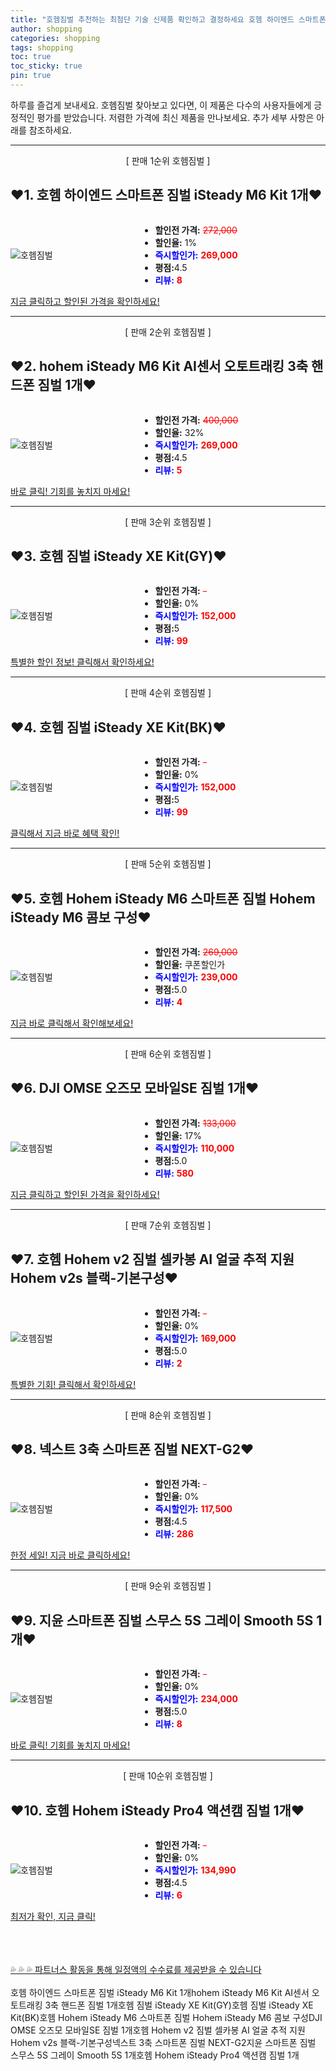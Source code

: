 ```yaml
---
title: "호헴짐벌 추천하는 최첨단 기술 신제품 확인하고 결정하세요 호헴 하이엔드 스마트폰 짐벌 iSteady"
author: shopping
categories: shopping
tags: shopping
toc: true
toc_sticky: true
pin: true
---
```

하루를 즐겁게 보내세요. 호헴짐벌 찾아보고 있다면, 이 제품은 다수의 사용자들에게 긍정적인 평가를 받았습니다. 저렴한 가격에 최신 제품을 만나보세요. 추가 세부 사항은 아래를 참조하세요.

---
<p class="toplist" style="margin: 0 auto; display: block; width: fit-content;">[ 판매 1순위 호헴짐벌 ]</p>

<h2><strong>❤️1. 호헴 하이엔드 스마트폰 짐벌 iSteady M6 Kit 1개❤️</strong></h2>

<div style="display: flex; align-items: center;">
    <div style="flex: 0.4;">
        <img src="https://thumbnail9.coupangcdn.com/thumbnails/remote/230x230ex/image/retail/images/2023/09/19/17/7/9fdbd530-ce60-4c9b-8112-c0ab9e2f4e7b.jpg" alt="호헴짐벌" style="max-width: 100%;">
    </div>
    <div style="flex: 0.6; margin-left: 10px;">
        <ul>
            <li><strong>할인전 가격:</strong> <del style="color: red;">272,000</del></li>
            <li><strong>할인율:</strong> 1%</li>
            <li><span style='color:blue'><strong>즉시할인가:</strong></span> <span style='color:red'><strong>269,000</strong></span></li>
            <li><strong>평점:</strong>4.5</li>
            <li><span style='color:blue'><strong>리뷰:</strong></span> <span style='color:red'><strong>8</strong></span></li>
        </ul>
    </div>
</div>
<div class="center">
    <a href="https://William4Davisa.github.io?lptag=AF9450613&subid=githubio&pageKey=7608831493&traceid=V0-153&itemId=20146423955&vendorItemId=87239548832" class="myButton">
        지금 클릭하고 할인된 가격을 확인하세요!
    </a>
</div>


---
<p class="toplist" style="margin: 0 auto; display: block; width: fit-content;">[ 판매 2순위 호헴짐벌 ]</p>

<h2><strong>❤️2. hohem iSteady M6 Kit AI센서 오토트래킹 3축 핸드폰 짐벌 1개❤️</strong></h2>

<div style="display: flex; align-items: center;">
    <div style="flex: 0.4;">
        <img src="https://thumbnail10.coupangcdn.com/thumbnails/remote/230x230ex/image/vendor_inventory/c2d3/c2e9543ba143fb43e9d36f2bafb0220a59e4de26930e5948e51a769c6bf3.jpg" alt="호헴짐벌" style="max-width: 100%;">
    </div>
    <div style="flex: 0.6; margin-left: 10px;">
        <ul>
            <li><strong>할인전 가격:</strong> <del style="color: red;">400,000</del></li>
            <li><strong>할인율:</strong> 32%</li>
            <li><span style='color:blue'><strong>즉시할인가:</strong></span> <span style='color:red'><strong>269,000</strong></span></li>
            <li><strong>평점:</strong>4.5</li>
            <li><span style='color:blue'><strong>리뷰:</strong></span> <span style='color:red'><strong>5</strong></span></li>
        </ul>
    </div>
</div>
<div class="center">
    <a href="https://William4Davisa.github.io?lptag=AF9450613&subid=githubio&pageKey=7621278980&traceid=V0-153&itemId=20206470258&vendorItemId=87378842451" class="myButton">
        바로 클릭! 기회를 놓치지 마세요!
    </a>
</div>


---
<p class="toplist" style="margin: 0 auto; display: block; width: fit-content;">[ 판매 3순위 호헴짐벌 ]</p>

<h2><strong>❤️3. 호헴 짐벌 iSteady XE Kit(GY)❤️</strong></h2>

<div style="display: flex; align-items: center;">
    <div style="flex: 0.4;">
        <img src="https://thumbnail7.coupangcdn.com/thumbnails/remote/230x230ex/image/retail/images/2023/12/18/11/3/748ab5f3-d9ca-4832-9880-4e9abf3d6bf4.jpg" alt="호헴짐벌" style="max-width: 100%;">
    </div>
    <div style="flex: 0.6; margin-left: 10px;">
        <ul>
            <li><strong>할인전 가격:</strong> <del style="color: red;">-</del></li>
            <li><strong>할인율:</strong> 0%</li>
            <li><span style='color:blue'><strong>즉시할인가:</strong></span> <span style='color:red'><strong>152,000</strong></span></li>
            <li><strong>평점:</strong>5</li>
            <li><span style='color:blue'><strong>리뷰:</strong></span> <span style='color:red'><strong>99</strong></span></li>
        </ul>
    </div>
</div>
<div class="center">
    <a href="https://William4Davisa.github.io?lptag=AF9450613&subid=githubio&pageKey=7621267777&traceid=V0-153&itemId=20206419656&vendorItemId=88104441354" class="myButton">
        특별한 할인 정보! 클릭해서 확인하세요!
    </a>
</div>


---
<p class="toplist" style="margin: 0 auto; display: block; width: fit-content;">[ 판매 4순위 호헴짐벌 ]</p>

<h2><strong>❤️4. 호헴 짐벌 iSteady XE Kit(BK)❤️</strong></h2>

<div style="display: flex; align-items: center;">
    <div style="flex: 0.4;">
        <img src="https://thumbnail8.coupangcdn.com/thumbnails/remote/230x230ex/image/retail/images/2023/12/18/11/6/31da19bd-f9c2-46ff-950c-de56de8ed383.jpg" alt="호헴짐벌" style="max-width: 100%;">
    </div>
    <div style="flex: 0.6; margin-left: 10px;">
        <ul>
            <li><strong>할인전 가격:</strong> <del style="color: red;">-</del></li>
            <li><strong>할인율:</strong> 0%</li>
            <li><span style='color:blue'><strong>즉시할인가:</strong></span> <span style='color:red'><strong>152,000</strong></span></li>
            <li><strong>평점:</strong>5</li>
            <li><span style='color:blue'><strong>리뷰:</strong></span> <span style='color:red'><strong>99</strong></span></li>
        </ul>
    </div>
</div>
<div class="center">
    <a href="https://William4Davisa.github.io?lptag=AF9450613&subid=githubio&pageKey=7621267777&traceid=V0-153&itemId=20206419661&vendorItemId=88104441345" class="myButton">
        클릭해서 지금 바로 혜택 확인!
    </a>
</div>


---
<p class="toplist" style="margin: 0 auto; display: block; width: fit-content;">[ 판매 5순위 호헴짐벌 ]</p>

<h2><strong>❤️5. 호헴 Hohem iSteady M6 스마트폰 짐벌 Hohem iSteady M6 콤보 구성❤️</strong></h2>

<div style="display: flex; align-items: center;">
    <div style="flex: 0.4;">
        <img src="https://thumbnail7.coupangcdn.com/thumbnails/remote/230x230ex/image/vendor_inventory/f68e/793749d180fa6f9903e73d5c1d0f6d4a9a098786e5e4bb4dfb591164f457.jpg" alt="호헴짐벌" style="max-width: 100%;">
    </div>
    <div style="flex: 0.6; margin-left: 10px;">
        <ul>
            <li><strong>할인전 가격:</strong> <del style="color: red;">269,000</del></li>
            <li><strong>할인율:</strong> 쿠폰할인가</li>
            <li><span style='color:blue'><strong>즉시할인가:</strong></span> <span style='color:red'><strong>239,000</strong></span></li>
            <li><strong>평점:</strong>5.0</li>
            <li><span style='color:blue'><strong>리뷰:</strong></span> <span style='color:red'><strong>4</strong></span></li>
        </ul>
    </div>
</div>
<div class="center">
    <a href="https://William4Davisa.github.io?lptag=AF9450613&subid=githubio&pageKey=7212982442&traceid=V0-153&itemId=18258600433&vendorItemId=85405156693" class="myButton">
        지금 바로 클릭해서 확인해보세요!
    </a>
</div>


---
<p class="toplist" style="margin: 0 auto; display: block; width: fit-content;">[ 판매 6순위 호헴짐벌 ]</p>

<h2><strong>❤️6. DJI OMSE 오즈모 모바일SE 짐벌 1개❤️</strong></h2>

<div style="display: flex; align-items: center;">
    <div style="flex: 0.4;">
        <img src="https://thumbnail9.coupangcdn.com/thumbnails/remote/230x230ex/image/retail/images/2266343899266942-14da5930-21ec-4d7e-9c33-c517dce05a4b.jpg" alt="호헴짐벌" style="max-width: 100%;">
    </div>
    <div style="flex: 0.6; margin-left: 10px;">
        <ul>
            <li><strong>할인전 가격:</strong> <del style="color: red;">133,000</del></li>
            <li><strong>할인율:</strong> 17%</li>
            <li><span style='color:blue'><strong>즉시할인가:</strong></span> <span style='color:red'><strong>110,000</strong></span></li>
            <li><strong>평점:</strong>5.0</li>
            <li><span style='color:blue'><strong>리뷰:</strong></span> <span style='color:red'><strong>580</strong></span></li>
        </ul>
    </div>
</div>
<div class="center">
    <a href="https://William4Davisa.github.io?lptag=AF9450613&subid=githubio&pageKey=6778179350&traceid=V0-153&itemId=15932348184&vendorItemId=83139347563" class="myButton">
        지금 클릭하고 할인된 가격을 확인하세요!
    </a>
</div>


---
<p class="toplist" style="margin: 0 auto; display: block; width: fit-content;">[ 판매 7순위 호헴짐벌 ]</p>

<h2><strong>❤️7. 호헴 Hohem v2 짐벌 셀카봉 AI 얼굴 추적 지원 Hohem v2s 블랙-기본구성❤️</strong></h2>

<div style="display: flex; align-items: center;">
    <div style="flex: 0.4;">
        <img src="https://thumbnail9.coupangcdn.com/thumbnails/remote/230x230ex/image/vendor_inventory/403a/e538021b48644e5060aa59ef2e04d6a62ca2359e3f31f75733fb948b3df3.jpg" alt="호헴짐벌" style="max-width: 100%;">
    </div>
    <div style="flex: 0.6; margin-left: 10px;">
        <ul>
            <li><strong>할인전 가격:</strong> <del style="color: red;">-</del></li>
            <li><strong>할인율:</strong> 0%</li>
            <li><span style='color:blue'><strong>즉시할인가:</strong></span> <span style='color:red'><strong>169,000</strong></span></li>
            <li><strong>평점:</strong>5.0</li>
            <li><span style='color:blue'><strong>리뷰:</strong></span> <span style='color:red'><strong>2</strong></span></li>
        </ul>
    </div>
</div>
<div class="center">
    <a href="https://William4Davisa.github.io?lptag=AF9450613&subid=githubio&pageKey=5430125113&traceid=V0-153&itemId=20176393345&vendorItemId=87268280240" class="myButton">
        특별한 기회! 클릭해서 확인하세요!
    </a>
</div>


---
<p class="toplist" style="margin: 0 auto; display: block; width: fit-content;">[ 판매 8순위 호헴짐벌 ]</p>

<h2><strong>❤️8. 넥스트 3축 스마트폰 짐벌 NEXT-G2❤️</strong></h2>

<div style="display: flex; align-items: center;">
    <div style="flex: 0.4;">
        <img src="https://thumbnail9.coupangcdn.com/thumbnails/remote/230x230ex/image/retail/images/1796265776818004-ead6de2f-3fc6-4004-a588-399fea1a9e00.jpg" alt="호헴짐벌" style="max-width: 100%;">
    </div>
    <div style="flex: 0.6; margin-left: 10px;">
        <ul>
            <li><strong>할인전 가격:</strong> <del style="color: red;">-</del></li>
            <li><strong>할인율:</strong> 0%</li>
            <li><span style='color:blue'><strong>즉시할인가:</strong></span> <span style='color:red'><strong>117,500</strong></span></li>
            <li><strong>평점:</strong>4.5</li>
            <li><span style='color:blue'><strong>리뷰:</strong></span> <span style='color:red'><strong>286</strong></span></li>
        </ul>
    </div>
</div>
<div class="center">
    <a href="https://William4Davisa.github.io?lptag=AF9450613&subid=githubio&pageKey=1349087854&traceid=V0-153&itemId=2377004338&vendorItemId=70372569675" class="myButton">
        한정 세일! 지금 바로 클릭하세요!
    </a>
</div>


---
<p class="toplist" style="margin: 0 auto; display: block; width: fit-content;">[ 판매 9순위 호헴짐벌 ]</p>

<h2><strong>❤️9. 지윤 스마트폰 짐벌 스무스 5S 그레이 Smooth 5S 1개❤️</strong></h2>

<div style="display: flex; align-items: center;">
    <div style="flex: 0.4;">
        <img src="https://thumbnail7.coupangcdn.com/thumbnails/remote/230x230ex/image/retail/images/2023/08/24/15/3/da7bb322-d6f2-4430-90da-0ac09da7a19b.jpg" alt="호헴짐벌" style="max-width: 100%;">
    </div>
    <div style="flex: 0.6; margin-left: 10px;">
        <ul>
            <li><strong>할인전 가격:</strong> <del style="color: red;">-</del></li>
            <li><strong>할인율:</strong> 0%</li>
            <li><span style='color:blue'><strong>즉시할인가:</strong></span> <span style='color:red'><strong>234,000</strong></span></li>
            <li><strong>평점:</strong>5.0</li>
            <li><span style='color:blue'><strong>리뷰:</strong></span> <span style='color:red'><strong>8</strong></span></li>
        </ul>
    </div>
</div>
<div class="center">
    <a href="https://William4Davisa.github.io?lptag=AF9450613&subid=githubio&pageKey=7551459128&traceid=V0-153&itemId=19874041316&vendorItemId=86974699886" class="myButton">
        바로 클릭! 기회를 놓치지 마세요!
    </a>
</div>


---
<p class="toplist" style="margin: 0 auto; display: block; width: fit-content;">[ 판매 10순위 호헴짐벌 ]</p>

<h2><strong>❤️10. 호헴 Hohem iSteady Pro4 액션캠 짐벌 1개❤️</strong></h2>

<div style="display: flex; align-items: center;">
    <div style="flex: 0.4;">
        <img src="https://thumbnail10.coupangcdn.com/thumbnails/remote/230x230ex/image/vendor_inventory/c754/e1b81d60498d7dd99a75c85aafe5571b01b70042e4b5730fe65a35255999.jpg" alt="호헴짐벌" style="max-width: 100%;">
    </div>
    <div style="flex: 0.6; margin-left: 10px;">
        <ul>
            <li><strong>할인전 가격:</strong> <del style="color: red;">-</del></li>
            <li><strong>할인율:</strong> 0%</li>
            <li><span style='color:blue'><strong>즉시할인가:</strong></span> <span style='color:red'><strong>134,990</strong></span></li>
            <li><strong>평점:</strong>4.5</li>
            <li><span style='color:blue'><strong>리뷰:</strong></span> <span style='color:red'><strong>6</strong></span></li>
        </ul>
    </div>
</div>
<div class="center">
    <a href="https://William4Davisa.github.io?lptag=AF9450613&subid=githubio&pageKey=6906353565&traceid=V0-153&itemId=16627453752&vendorItemId=83811937804" class="myButton">
        최저가 확인, 지금 클릭!
    </a>
</div>

<br><br><br>[💦 💦 💦 파트너스 활동을 통해 일정액의 수수료를 제공받을 수 있습니다](https://link.coupang.com/a/bcpT2c)<br><br>호헴 하이엔드 스마트폰 짐벌 iSteady M6 Kit 1개hohem iSteady M6 Kit AI센서 오토트래킹 3축 핸드폰 짐벌 1개호헴 짐벌 iSteady XE Kit(GY)호헴 짐벌 iSteady XE Kit(BK)호헴 Hohem iSteady M6 스마트폰 짐벌 Hohem iSteady M6 콤보 구성DJI OMSE 오즈모 모바일SE 짐벌 1개호헴 Hohem v2 짐벌 셀카봉 AI 얼굴 추적 지원 Hohem v2s 블랙-기본구성넥스트 3축 스마트폰 짐벌 NEXT-G2지윤 스마트폰 짐벌 스무스 5S 그레이 Smooth 5S 1개호헴 Hohem iSteady Pro4 액션캠 짐벌 1개